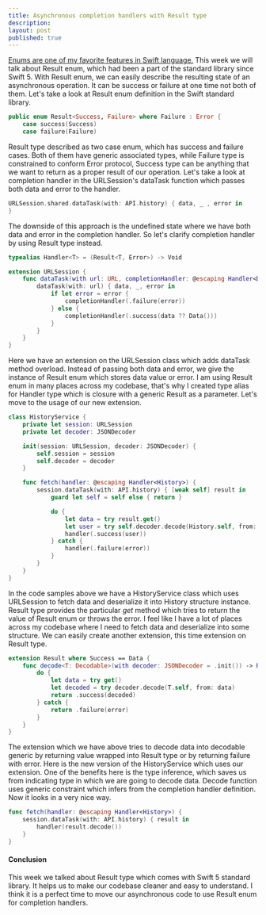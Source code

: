 ```yaml
---
title: Asynchronous completion handlers with Result type
description: 
layout: post
published: true
---
```


[Enums are one of my favorite features in Swift language.](/2019/01/23/maintaining-state-in-view-controllers/) This week we will talk about Result enum, which had been a part of the standard library since Swift 5. With Result enum, we can easily describe the resulting state of an asynchronous operation. It can be success or failure at one time not both of them. Let's take a look at Result enum definition in the Swift standard library.

```swift
public enum Result<Success, Failure> where Failure : Error {
    case success(Success)
    case failure(Failure)
```

Result type described as two case enum, which has success and failure cases. Both of them have generic associated types, while Failure type is constrained to conform Error protocol, Success type can be anything that we want to return as a proper result of our operation. Let's take a look at completion handler in the URLSession's dataTask function which passes both data and error to the handler.

```swift
URLSession.shared.dataTask(with: API.history) { data, _ , error in
}
```

The downside of this approach is the undefined state where we have both data and error in the completion handler. So let's clarify completion handler by using Result type instead.

```swift
typealias Handler<T> = (Result<T, Error>) -> Void

extension URLSession {
    func dataTask(with url: URL, completionHandler: @escaping Handler<Data>) {
        dataTask(with: url) { data, _, error in
            if let error = error {
                completionHandler(.failure(error))
            } else {
                completionHandler(.success(data ?? Data()))
            }
        }
    }
}
```

Here we have an extension on the URLSession class which adds dataTask method overload. Instead of passing both data and error, we give the instance of Result enum which stores data value or error. I am using Result enum in many places across my codebase, that's why I created type alias for Handler type which is closure with a generic Result as a parameter. Let's move to the usage of our new extension.

```swift
class HistoryService {
    private let session: URLSession
    private let decoder: JSONDecoder

    init(session: URLSession, decoder: JSONDecoder) {
        self.session = session
        self.decoder = decoder
    }

    func fetch(handler: @escaping Handler<History>) {
        session.dataTask(with: API.history) { [weak self] result in
            guard let self = self else { return }

            do {
                let data = try result.get()
                let user = try self.decoder.decode(History.self, from: data)
                handler(.success(user))
            } catch {
                handler(.failure(error))
            }
        }
    }
}
```

In the code samples above we have a HistoryService class which uses URLSession to fetch data and deserialize it into History structure instance. Result type provides the particular *get* method which tries to return the value of Result enum or throws the error. I feel like I have a lot of places across my codebase where I need to fetch data and deserialize into some structure. We can easily create another extension, this time extension on Result type.

```swift
extension Result where Success == Data {
    func decode<T: Decodable>(with decoder: JSONDecoder = .init()) -> Result<T, Error> {
        do {
            let data = try get()
            let decoded = try decoder.decode(T.self, from: data)
            return .success(decoded)
        } catch {
            return .failure(error)
        }
    }
}
```

The extension which we have above tries to decode data into decodable generic by returning value wrapped into Result type or by returning failure with error. Here is the new version of the HistoryService which uses our extension. One of the benefits here is the type inference, which saves us from indicating type in which we are going to decode data.  Decode function uses generic constraint which infers from the completion handler definition. Now it looks in a very nice way.

```swift
func fetch(handler: @escaping Handler<History>) {
    session.dataTask(with: API.history) { result in
        handler(result.decode())
    }
}
```
#### Conclusion
This week we talked about Result type which comes with Swift 5 standard library. It helps us to make our codebase cleaner and easy to understand. I think it is a perfect time to move our asynchronous code to use Result enum for completion handlers.